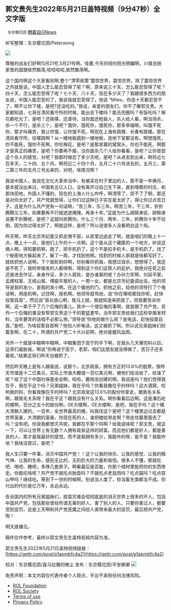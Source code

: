 ## 郭文贵先生2022年5月21日盖特视频（9分47秒）全文字版
` 东京樱花团` [轉載自GNews](https://gnews.org/zh-hans/2575073/)

听写整理：东京樱花团/Peterwong
 
![](https://assets.gnews.org/wp-content/uploads/2022/05/05223_1653187550.png)
 
尊敬的战友们好啊!5月21号,5月21号啊。哇塞,今天的纽约阳光明媚啊，川普总统家里的国旗依然飘荡,哈哈哈哈,依然飘荡啊。
 
这个国内啊这个大家看到啊,整个“清零政策”震惊世界，震惊世界，除了震惊世界之外就是说，中国人怎么能忍受得了呢？啊，原来说三十天，怎么能忍受得了呢？四十天，怎么能忍受得了呢？七十天、八十天，现在多少天了？我跟很多西方的朋友说，中国人能忍受的了，我说我就忍受得了。他说 “Miles，你连十天都忍受不了。啊不让你下楼，是吧?还没吃的。”我说，亲爱的朋友们，你不了解郭文贵。大家都知道，七哥在清风看守所的时候，能出去下楼吗？能去兜圈吗？有饭吃吗？棉花都吃光了，是吧？还挨揍，还虐待，当你面还枪毙人，杀人给人看，啊当场杀，杀一个不行，是杀三个，是吧？饿你，饿死你，饿死你，那多幸福啊，叫饿不死你，那才叫痛苦，我让你饿，让你饿不死。啊现在上海有跳楼，长春有跳楼。那在清风看守所，往哪跳啊？从一楼地板跳到一楼地板，连地下室都没有。啊想饿死，你不能死，饿你不死啊，你吃棉花，是吧？是那发霉的窝窝头，你也不能死，啊那才是真正的痛苦，是吧？你要再不服，当你面杀几个人给你看看，是吧？让你尝尝这个杀人的感觉，对吧？我那时候忍了多少天呢，是吧？从进去到出来，啊将近七百多天，二十四、五个月，啊将近二十四个月，五月二十六号进去的，五月三，第二第三年的五月三号出来的，对吧，啥情况啊？
 
我说中国人，我说在文化大革命当中，有被呆在村子里边的人，那不是一年俩月，基本就没出来过，中国有五亿人口，没有离开过自己生下来，直到埋葬的村庄，和那块田地，外国人不懂的，现在的上海人什么咋呼，啊清零了，受不了了啊，那还是对你太好了。共产党就觉得，让你们过这种日子实在是太好了，得让你过点苦日子。这是为什么共产党有一句话啊，“苦三年，乐三年。啊苦三年，干三年，折折腾腾又三年，如果要再不行就遮遮掩掩，再来十年。”这是为什么胡锦涛说，胡锦涛说要不折腾呢，是吧？这就叫折腾你。什么三个月、两年、三年，折腾你十年不拉倒，因为你过得太好了，啊就这样，是吧？所以说很多人没看明白这个局。
 
昨天啊，昨天北京市纪委又抓走俩干部，从家里边逃走了啊，就是咱们的晚上十一点，晚上十一点，是他们上午的十一点啊。这个是从这个藏匿的一个地方，听说这俩人啊，得知要抓啊，跑了，把手机扔了，这个不是扣手机卡，是手机扔了。找了个秘密地方躲起来了，躲了一周，才找到他啊。找到的时候人家就是啥都写好了。就给抓他人说啊，下个就轮到你啊，你别看你抓我，我想过自杀，想想得了。我还是不死了，我检举揭发的人都得啊，得到这个你们这帮人的庇护。我绝对在死之前还是进去作证，亲身作证，多少人腐败，是办谁案的呢？办孙力军啊、刘延平案、孟建柱案、王岐山案、傅振华案的人，一男一女，都是北京市纪委调出去。他的领导是我的发小，是我的发小啊。在这个撬他的门，抓他之前，给他的领导打了个电话啊，用座机啊，记住啊，座机啊。他领导就骂他，说“你在哪呢都找你呢，赶快投案自首”。然后说“首长放心啊，我马上就，我就知道来抓我了。但我要告诉你啊，这一辈子干了几个后悔的事儿。其中一个很后悔的事啊，就是跟了共产党。另外一个后悔的事没有帮郭文贵这个干的更猛更早。当年郭文贵给我们这检举揭发材料，当年要弄的话咱不必那么惨。”领导说“你他妈做什么呢？放电话，赶快投案自首。”是吧，为啥投案自首啊？他怕人听电话，这又被抓了啊。所以说兄弟姐妹们别着急啊，在二十，所谓的共产党二十大以前啊，绝对是腥风血雨。
 
另外一个就是中粮啊中粮啊，中粮集团宁高宁的手下啊，在我头几天爆完料以后，这哥们威胁我，啊说“你再说宁高宁，老郭，咱们这朋友就没得做了，苦日子还多着呢。”结果这哥们昨天也被抓了。
 
然后昨天晚上是有人跟我说，说那个。北京政泉，拥有方正的13.6%的股票，按昨天市值是十二亿美元，实际上市值大概值一百亿美元啊，被他们给没收了，给谁了呢？给了这个中国社保基金会啊，哈哈，戴相龙创建的啊。我说是吗？他们觉得我在乎，我在乎这个吗？兄弟姐妹，我在乎吗？你看我像在乎的样吗？这大酒窝，哎哟我的妈，你看我像在乎的样吗？北京政泉这13.6%的股份你拿走，跟我毛关系啊，跟我毛关系呀？我在乎这？跟我没有什么关系。啊你看看后边啊。这是潘石屹的楼啊，百分之五十的股份啊。GE大楼啊，GE大楼啊，是吧，我在乎吗？这个楼大清朝入建的，一百年，全世界最高的楼，叫我住这个是吧？这个楼里边过去都是世界富豪，大清朝的富豪。你现在死的人，谁把楼给带走啊？带走坟墓里面去了吗？没有吧。你说我都想灭共呢，我都在乎那个吗啊？给我说啥呢？郭文贵，就这一下，可以让世界上有无数个人拥有政泉这样的财富。而且他们都是好人，都是善良的人，那才是我最好的感觉。而不是我拥有多少，我能咋的呀，是不是？我能咋地？我啥没尝过，是吧？
 
我人生只要一件事，消灭中国共产党！！这个让我的快乐、让我的感觉、让我的精气神、让我的生命，感到无比的，无的巨大的力量和愉悦。很多人不懂，那就吃吧、喝吧、睡吧，多挣几套房子。啊看最后是否能，你那个棺材里能把你的东西带走。你能吃啥呢？共产党不就吃点胎盘吗？不就吃点老鼠肉吗？吃点猫吗？吃点穿山甲吗？继续吃。等到下一世的时候啊，别说当人类了，你当畜生类都当不成。你付出的代价是亿万年，永远永远。
 
告诉国内的所有兄弟姐妹们，疫苗灾难会彻彻底底的消灭世界上很多的坏人，包括中国共产党，包括那些曾经所谓无辜的好人、害了别人的人，只要你害过人，都要受到惩罚，这是上天啊和共产党恶魔之间给人类带来最大的惩罚，最后把共产党，啪！
 
明天直播见。
 
稿件仅作参考，最终以郭文贵先生盖特视频内容为准。
 
郭文贵先生2022年5月21日盖特视频链接：[https://gettr.com/post/p1apmbfc4a2](https://gettr.com/post/p1apmbfc4a2)
 
校对：东京樱花团/喜马拉雅的微尘
发布：东京樱花团/平安卿卿
 ![](https://assets.gnews.org/wp-content/uploads/2022/03/yht.jpg) 

免责声明：本文内容仅代表作者个人观点，平台不承担任何法律风险。
  
- [ROL Foundation](https://rolfoundation.org/)
- [ROL Society](https://rolsociety.org/)
- [Terms of use](https://gnews.org/terms-of-use-3/)
- [Privacy Policy](https://gnews.org/privacy-policy/)
